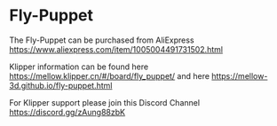 # Fly-Puppet

The Fly-Puppet can be purchased from AliExpress https://www.aliexpress.com/item/1005004491731502.html

Klipper information can be found here https://mellow.klipper.cn/#/board/fly_puppet/ and here https://mellow-3d.github.io/fly-puppet.html

For Klipper support please join this Discord Channel https://discord.gg/zAung88zbK
